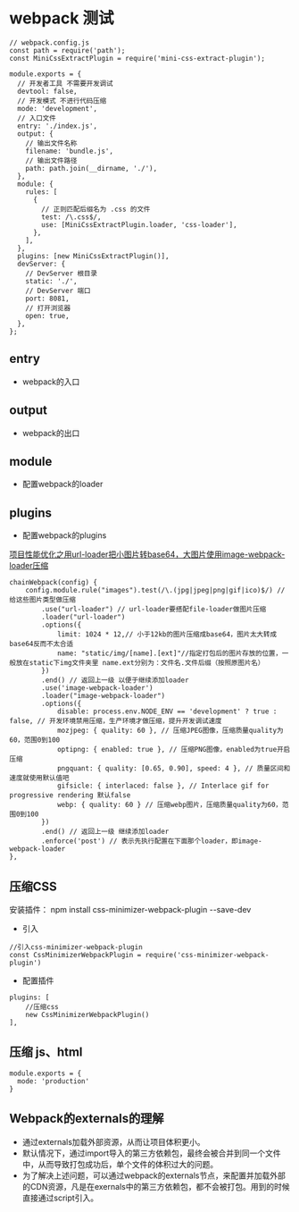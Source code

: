 # webpack 测试
```
// webpack.config.js
const path = require('path');
const MiniCssExtractPlugin = require('mini-css-extract-plugin');

module.exports = {
  // 开发者工具 不需要开发调试
  devtool: false,
  // 开发模式 不进行代码压缩
  mode: 'development',
  // 入口文件
  entry: './index.js',
  output: {
    // 输出文件名称
    filename: 'bundle.js',
    // 输出文件路径
    path: path.join(__dirname, './'),
  },
  module: {
    rules: [
      {
        // 正则匹配后缀名为 .css 的文件
        test: /\.css$/,
        use: [MiniCssExtractPlugin.loader, 'css-loader'],
      },
    ],
  },
  plugins: [new MiniCssExtractPlugin()],
  devServer: {
    // DevServer 根目录
    static: './',
    // DevServer 端口
    port: 8081,
    // 打开浏览器
    open: true,
  },
};
```
## entry
+ webpack的入口

## output
+ webpack的出口

## module
+ 配置webpack的loader

## plugins
+ 配置webpack的plugins

[项目性能优化之用url-loader把小图片转base64，大图片使用image-webpack-loader压缩](https://segmentfault.com/a/1190000042008146?utm_source=sf-similar-article)
```
chainWebpack(config) {
    config.module.rule("images").test(/\.(jpg|jpeg|png|gif|ico)$/) // 给这些图片类型做压缩
        .use("url-loader") // url-loader要搭配file-loader做图片压缩
        .loader("url-loader")
        .options({
            limit: 1024 * 12,// 小于12kb的图片压缩成base64，图片太大转成base64反而不太合适
            name: "static/img/[name].[ext]"//指定打包后的图片存放的位置，一般放在static下img文件夹里 name.ext分别为：文件名.文件后缀（按照原图片名）
        })
        .end() // 返回上一级 以便于继续添加loader
        .use('image-webpack-loader')
        .loader("image-webpack-loader")
        .options({
            disable: process.env.NODE_ENV == 'development' ? true : false, // 开发环境禁用压缩，生产环境才做压缩，提升开发调试速度
            mozjpeg: { quality: 60 }, // 压缩JPEG图像，压缩质量quality为60，范围0到100
            optipng: { enabled: true }, // 压缩PNG图像，enabled为true开启压缩
            pngquant: { quality: [0.65, 0.90], speed: 4 }, // 质量区间和速度就使用默认值吧
            gifsicle: { interlaced: false }, // Interlace gif for progressive rendering 默认false
            webp: { quality: 60 } // 压缩webp图片，压缩质量quality为60，范围0到100
        })
        .end() // 返回上一级 继续添加loader
        .enforce('post') // 表示先执行配置在下面那个loader，即image-webpack-loader
},
```
## 压缩CSS
安装插件：  npm  install  css-minimizer-webpack-plugin  --save-dev
+ 引入
```
//引入css-minimizer-webpack-plugin
const CssMinimizerWebpackPlugin = require('css-minimizer-webpack-plugin')
```
+ 配置插件
```
plugins: [
    //压缩css
    new CssMinimizerWebpackPlugin()
],
```
## 压缩 js、html
```
module.exports = {
  mode: 'production'
}
```
## Webpack的externals的理解
+ 通过externals加载外部资源，从而让项目体积更小。
+ 默认情况下，通过import导入的第三方依赖包，最终会被合并到同一个文件中，从而导致打包成功后，单个文件的体积过大的问题。
+ 为了解决上述问题，可以通过webpack的externals节点，来配置并加载外部的CDN资源，凡是在exernals中的第三方依赖包，都不会被打包。用到的时候直接通过script引入。



